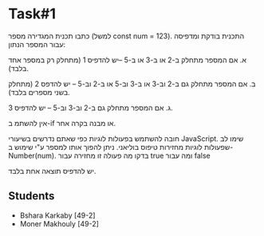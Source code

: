 # Task#1
כתבו תכנית המגדירה מספר (למשל const num = 123). התכנית בודקת ומדפיסה עבור המספר הנתון:

א. אם המספר מתחלק ב-2 או ב-3 או ב-5 –יש להדפיס 1 (מתחלק רק במספר אחד בלבד).

ב. אם המספר מתחלק גם ב-2 וב-3 או  ב-3 וב-5 או ב-2 וב-5 – יש להדפס 2 (מתחלק בשני מספרים בלבד).

ג. אם המספר מתחלק גם ב-2 וב-3 וב-5 – יש להדפיס 3.

אין להשתמ ב-if או מבנה בקרה אחר.

חובה להשתמש בפעולות לוגיות כפי שאתם נדרשים בשיעורי JavaScript. שימו לב שפעולות לוגיות מחזירות טיפוס בוליאני. ניתן להפוך אותו למספר ע"י שימוש ב- Number(num). בדקו מה פעולה זו מחזירה עבור true ומה עבור false

יש להדפיס תוצאה אחת בלבד.
## Students
- Bshara Karkaby [49-2]
- Moner Makhouly [49-2]
